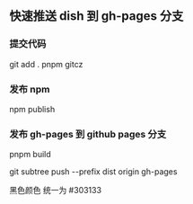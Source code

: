 ## 快速推送 dish 到 gh-pages 分支

### 提交代码

git add .
pnpm gitcz

### 发布 npm

npm publish

### 发布 gh-pages 到 github pages 分支

pnpm build

git subtree push --prefix dist origin gh-pages

黑色颜色 统一为 #303133
